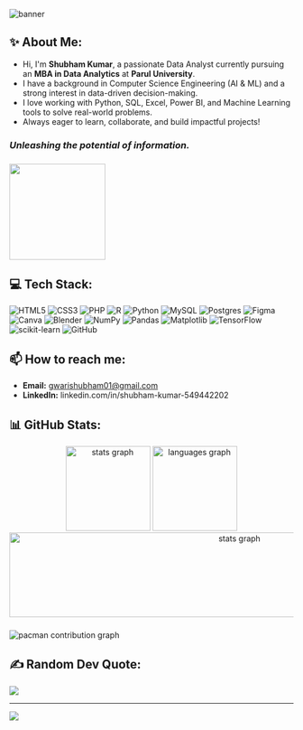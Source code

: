 ![banner](https://github.com/user-attachments/assets/48aded24-6dc3-4919-9e25-d1357f279bbe)


## **✨ About Me:**
- Hi, I'm **Shubham Kumar**, a passionate Data Analyst currently pursuing an **MBA in Data Analytics** at **Parul University**.
- I have a background in Computer Science Engineering (AI & ML) and a strong interest in data-driven decision-making.
- I love working with Python, SQL, Excel, Power BI, and Machine Learning tools to solve real-world problems.
- Always eager to learn, collaborate, and build impactful projects!
###

### ***Unleashing the potential of information.***



###

<div align="left">
  <img height="170" src="https://user-images.githubusercontent.com/74038190/216649421-9e9387cc-b2d3-4375-97e2-f4c43373d3ae.gif"  />
</div>

###

## **💻 Tech Stack:**
![HTML5](https://img.shields.io/badge/html5-%23E34F26.svg?style=for-the-badge&logo=html5&logoColor=white) ![CSS3](https://img.shields.io/badge/css3-%231572B6.svg?style=for-the-badge&logo=css3&logoColor=white) ![PHP](https://img.shields.io/badge/php-%23777BB4.svg?style=for-the-badge&logo=php&logoColor=white) ![R](https://img.shields.io/badge/r-%23276DC3.svg?style=for-the-badge&logo=r&logoColor=white) ![Python](https://img.shields.io/badge/python-3670A0?style=for-the-badge&logo=python&logoColor=ffdd54) ![MySQL](https://img.shields.io/badge/mysql-4479A1.svg?style=for-the-badge&logo=mysql&logoColor=white) ![Postgres](https://img.shields.io/badge/postgres-%23316192.svg?style=for-the-badge&logo=postgresql&logoColor=white) ![Figma](https://img.shields.io/badge/figma-%23F24E1E.svg?style=for-the-badge&logo=figma&logoColor=white) ![Canva](https://img.shields.io/badge/Canva-%2300C4CC.svg?style=for-the-badge&logo=Canva&logoColor=white) ![Blender](https://img.shields.io/badge/blender-%23F5792A.svg?style=for-the-badge&logo=blender&logoColor=white) ![NumPy](https://img.shields.io/badge/numpy-%23013243.svg?style=for-the-badge&logo=numpy&logoColor=white) ![Pandas](https://img.shields.io/badge/pandas-%23150458.svg?style=for-the-badge&logo=pandas&logoColor=white) ![Matplotlib](https://img.shields.io/badge/Matplotlib-%23ffffff.svg?style=for-the-badge&logo=Matplotlib&logoColor=black) ![TensorFlow](https://img.shields.io/badge/TensorFlow-%23FF6F00.svg?style=for-the-badge&logo=TensorFlow&logoColor=white) ![scikit-learn](https://img.shields.io/badge/scikit--learn-%23F7931E.svg?style=for-the-badge&logo=scikit-learn&logoColor=white) ![GitHub](https://img.shields.io/badge/github-%23121011.svg?style=for-the-badge&logo=github&logoColor=white)

###

## **📫 How to reach me:**
- **Email:** gwarishubham01@gmail.com
- **LinkedIn:** linkedin.com/in/shubham-kumar-549442202

###

## **📊 GitHub Stats:**
<div align="center">
  <img src="https://github-readme-stats.vercel.app/api?username=gwarishubham01&theme=dark&hide_border=false&include_all_commits=false&count_private=false" height="150" alt="stats graph"  />
  <img src="https://github-readme-stats.vercel.app/api/top-langs/?username=gwarishubham01&theme=dark&hide_border=false&include_all_commits=false&count_private=false&layout=compact" height="150" alt="languages graph"  />
  <img src="https://nirzak-streak-stats.vercel.app/?user=gwarishubham01&theme=dark&hide_border=false" height="150" alt="stats graph" width="800" />
</div>


###

<picture>
  <source media="(prefers-color-scheme: dark)" srcset="https://raw.githubusercontent.com/gwarishubham01/gwarishubham01/output/pacman-contribution-graph-dark.svg">
  <source media="(prefers-color-scheme: light)" srcset="https://raw.githubusercontent.com/gwarishubham01/gwarishubham01/output/pacman-contribution-graph.svg">
  <img alt="pacman contribution graph" src="https://raw.githubusercontent.com/gwarishubham01/gwarishubham01/output/pacman-contribution-graph.svg">
</picture>

###
## **✍️ Random Dev Quote:**
![](https://quotes-github-readme.vercel.app/api?type=horizontal&theme=radical)

---
[![](https://visitcount.itsvg.in/api?id=gwarishubham01&icon=0&color=0)](https://visitcount.itsvg.in)







<!-- Proudly created with GPRM ( https://gprm.itsvg.in ) -->
